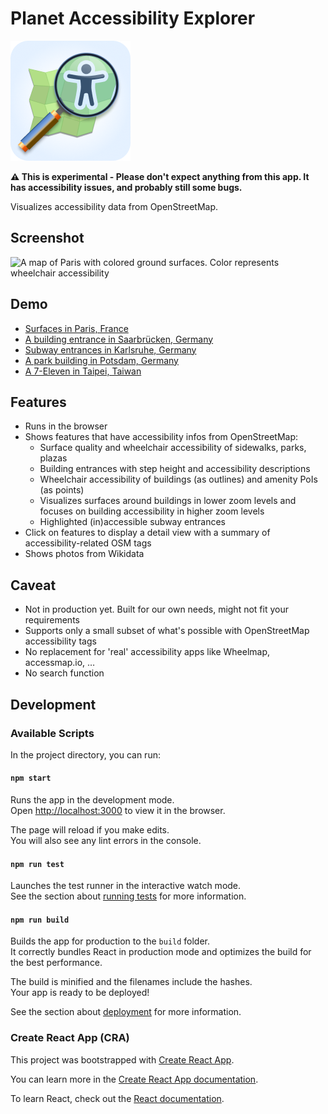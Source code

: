 # Planet Accessibility Explorer

![Logo Icon](./public/logo192.png)

**⚠️ This is experimental - Please don't expect anything from this app. It has accessibility issues, and probably still some bugs.**

Visualizes accessibility data from OpenStreetMap.

## Screenshot

<img width="1792" alt="A map of Paris with colored ground surfaces. Color represents wheelchair accessibility" src="https://user-images.githubusercontent.com/192912/158473938-d77d75fb-3101-48d8-9df3-fe60f86849c4.png">

## Demo

- [Surfaces in Paris, France](https://sozialhelden.github.io/planet-accessibility-explorer/#/planet-accessibility-explorer/?zoom=13.776755054662608&lat=48.8658708877625&lon=2.3505427262137726)
- [A building entrance in Saarbrücken, Germany](https://sozialhelden.github.io/planet-accessibility-explorer/#/planet-accessibility-explorer/composite/entrances_or_exits:8245385357,entrances_or_exits:8245385357,pedestrian_highways:111486617?lon=6.993899029076753&lat=49.23587964664074&zoom=21.619002812698326)
- [Subway entrances in Karlsruhe, Germany](https://sozialhelden.github.io/planet-accessibility-explorer/#/planet-accessibility-explorer/?zoom=17.8666068729091&lat=49.009011052035035&lon=8.417438232224365)
- [A park building in Potsdam, Germany](https://sozialhelden.github.io/planet-accessibility-explorer/#/planet-accessibility-explorer/composite/amenities:6535421531,buildings:142038726?lon=13.037360633539468&lat=52.40426761401043)
- [A 7-Eleven in Taipei, Taiwan](https://sozialhelden.github.io/planet-accessibility-explorer/#/planet-accessibility-explorer/amenities/4838087720?lon=121.51023309211767&lat=25.05417130989083&zoom=18.277562598242074)

## Features

- Runs in the browser
- Shows features that have accessibility infos from OpenStreetMap:
  - Surface quality and wheelchair accessibility of sidewalks, parks, plazas
  - Building entrances with step height and accessibility descriptions
  - Wheelchair accessibility of buildings (as outlines) and amenity PoIs (as points)
  - Visualizes surfaces around buildings in lower zoom levels and focuses on building accessibility in higher zoom levels
  - Highlighted (in)accessible subway entrances
- Click on features to display a detail view with a summary of accessibility-related OSM tags
- Shows photos from Wikidata

## Caveat

- Not in production yet. Built for our own needs, might not fit your requirements
- Supports only a small subset of what's possible with OpenStreetMap accessibility tags
- No replacement for 'real' accessibility apps like Wheelmap, accessmap.io, …
- No search function

## Development

### Available Scripts

In the project directory, you can run:

#### `npm start`

Runs the app in the development mode.\
Open [http://localhost:3000](http://localhost:3000) to view it in the browser.

The page will reload if you make edits.\
You will also see any lint errors in the console.

#### `npm run test`

Launches the test runner in the interactive watch mode.\
See the section about [running tests](https://facebook.github.io/create-react-app/docs/running-tests) for more information.

#### `npm run build`

Builds the app for production to the `build` folder.\
It correctly bundles React in production mode and optimizes the build for the best performance.

The build is minified and the filenames include the hashes.\
Your app is ready to be deployed!

See the section about [deployment](https://facebook.github.io/create-react-app/docs/deployment) for more information.

### Create React App (CRA)

This project was bootstrapped with [Create React App](https://github.com/facebook/create-react-app).

You can learn more in the [Create React App documentation](https://facebook.github.io/create-react-app/docs/getting-started).

To learn React, check out the [React documentation](https://reactjs.org/).
